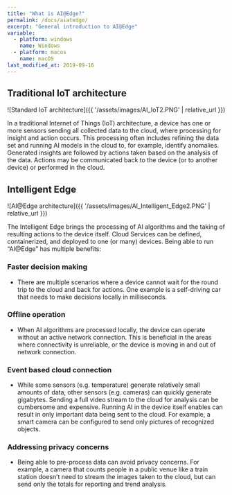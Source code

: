 ```yaml
---
title: "What is AI@Edge?"
permalink: /docs/aiatedge/
excerpt: "General introduction to AI@Edge"
variable:
  - platform: windows
    name: Windows
  - platform: macos
    name: macOS
last_modified_at: 2019-09-16
---
```


## Traditional IoT architecture

![Standard IoT architecture]({{ '/assets/images/AI_IoT2.PNG' | relative_url }})

In a traditional Internet of Things (IoT) architecture, a device has one or more sensors sending all collected data to the cloud, where processing for insight and action occurs. This processing often includes refining the data set and running AI models in the cloud to, for example, identify anomalies. Generated insights are followed by actions taken based on the analysis of the data. Actions may be communicated back to the device (or to another device) or performed in the cloud.

## Intelligent Edge

![AI@Edge architecture]({{ '/assets/images/AI_Intelligent_Edge2.PNG' | relative_url }})

The Intelligent Edge brings the processing of AI algorithms and the taking of resulting actions to the device itself. Cloud Services can be defined, containerized, and deployed to one (or many) devices. Being able to run “AI@Edge” has multiple benefits:

### Faster decision making

- There are multiple scenarios where a device cannot wait for the round trip to the cloud and back for actions. One example is a self-driving car that needs to make decisions locally in milliseconds.

### Offline operation

- When AI algorithms are processed locally, the device can operate without an active network connection. This is beneficial in the areas where connectivity is unreliable, or the device is moving in and out of network connection.

### Event based cloud connection

- While some sensors (e.g. temperature) generate relatively small amounts of data, other sensors (e.g. cameras) can quickly generate gigabytes. Sending a full video stream to the cloud for analysis can be cumbersome and expensive. Running AI in the device itself enables can result in only important data being sent to the cloud. For example, a smart camera can be configured to send only pictures of recognized objects.

### Addressing privacy concerns

- Being able to pre-process data can avoid privacy concerns. For example, a camera that counts people in a public venue like a train station doesn’t need to stream the images taken to the cloud, but can send only the totals for reporting and trend analysis.
